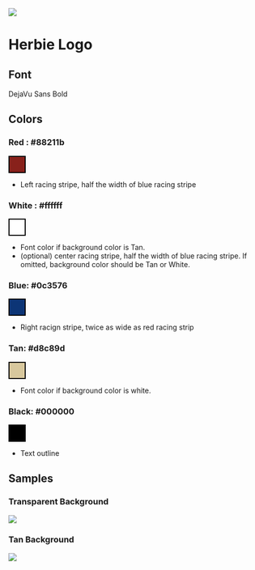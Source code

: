 ![](https://github.com/blaylockbk/Herbie/blob/master/docs/_static/HerbieLogo2_tan_transparent.png?raw=true)

# Herbie Logo

## Font
DejaVu Sans Bold

## Colors

### Red : #88211b
<div style="height: 30px; width: 30px; border: 2px solid black; background-color: #88211b;"></div>

- Left racing stripe, half the width of blue racing stripe 

### White : #ffffff
<div style="height: 30px; width: 30px; border: 2px solid black; background-color: #ffffff;"></div>

- Font color if background color is Tan.
- (optional) center racing stripe, half the width of blue racing stripe. If omitted, background color should be Tan or White.

### Blue: #0c3576
<div style="height: 30px; width: 30px; border: 2px solid black; background-color: #0c3576;"></div>

- Right racign stripe, twice as wide as red racing strip

### Tan: #d8c89d
<div style="height: 30px; width: 30px; border: 2px solid black; background-color: #d8c89d;"></div>

- Font color if background color is white.

### Black: #000000
<div style="height: 30px; width: 30px; border: 2px solid black; background-color: #000000;"></div>

- Text outline

## Samples

### Transparent Background
![](https://github.com/blaylockbk/Herbie/blob/master/docs/_static/HerbieLogo2_tan_transparent.png?raw=true)

### Tan Background
![](https://github.com/blaylockbk/Herbie/blob/master/docs/_static/HerbieLogo2_white.png?raw=true)


